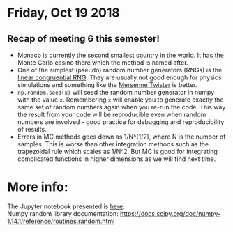 # Friday, Oct 19 2018

## Recap of meeting 6 this semester!
- Monaco is currently the second smallest country in the world. It has the Monte Carlo casino there which the method is named after.
- One of the simplest (pseudo) random number generators (RNGs) is the [linear congruential RNG](https://en.wikipedia.org/wiki/Linear_congruential_generator). They are usually not good enough for physics simulations and something like the [Mersenne Twister](https://en.wikipedia.org/wiki/Mersenne_Twister) is better. 
- ```np.random.seed(x)``` will seed the random number generator in numpy with the value `x`. Remembering `x` will enable you to generate exactly the same set of random numbers again when you re-run the code. This way the result from your code will be reproducible even when random numbers are involved - good practice for debugging and reproducibility of results.
- Errors in MC methods goes down as 1/N^(1/2), where N is the number of samples. This is worse than other integration methods such as the trapezoidal rule which scales as 1/N^2. But MC is good for integrating complicated functions in higher dimensions as we will find next time.

# More info:
The Jupyter notebook presented is [here](https://github.com/prickly-pythons/prickly-pythons/blob/master/code_from_meetings/Monte%20Carlo/Monte%20Carlo.ipynb).
<br>
Numpy random library documentation: https://docs.scipy.org/doc/numpy-1.14.1/reference/routines.random.html
